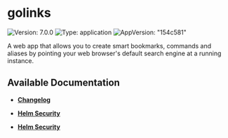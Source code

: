 # golinks

![Version: 7.0.0](https://img.shields.io/badge/Version-7.0.0-informational?style=flat-square) ![Type: application](https://img.shields.io/badge/Type-application-informational?style=flat-square) ![AppVersion: "154c581"](https://img.shields.io/badge/AppVersion-"154c581"-informational?style=flat-square)

A web app that allows you to create smart bookmarks, commands and aliases by pointing your web browser's default search engine at a running instance.

## Available Documentation

- [**Changelog**](CHANGELOG)

- [**Helm Security**](container-security)

- [**Helm Security**](helm-security)

